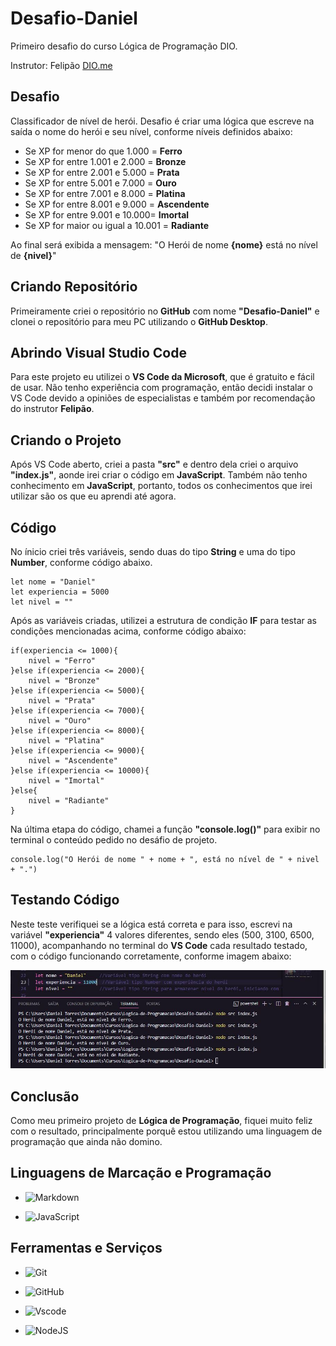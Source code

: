 # Desafio-Daniel

Primeiro desafio do curso Lógica de Programação DIO.

Instrutor: Felipão [DIO.me](https://www.dio.me/)

## Desafio

Classificador de nível de herói.
Desafio é criar uma lógica que escreve na saída o nome do herói e seu nível, conforme níveis definidos abaixo:

- Se XP for menor do que 1.000 = __Ferro__
- Se XP for entre 1.001 e 2.000 = __Bronze__
- Se XP for entre 2.001 e 5.000 = __Prata__
- Se XP for entre 5.001 e 7.000 = __Ouro__
- Se XP for entre 7.001 e 8.000 = __Platina__
- Se XP for entre 8.001 e 9.000 = __Ascendente__
- Se XP for entre 9.001 e 10.000= __Imortal__
- Se XP for maior ou igual a 10.001 = __Radiante__

Ao final será exibida a mensagem:
"O Herói de nome **{nome}** está no nível de **{nivel}**"

## Criando Repositório

Primeiramente criei o repositório no __GitHub__ com nome __"Desafio-Daniel"__ e clonei o repositório para meu PC utilizando o __GitHub Desktop__.

## Abrindo Visual Studio Code

Para este projeto eu utilizei o __VS Code da Microsoft__, que é gratuito e fácil de usar. Não tenho experiência com programação, então decidi instalar o VS Code devido a opiniões de especialistas e também por recomendação do instrutor __Felipão__.

## Criando o Projeto

Após VS Code aberto, criei a pasta __"src"__ e dentro dela criei o arquivo __"index.js"__, aonde irei criar o código em __JavaScript__. Também não tenho conhecimento em __JavaScript__, portanto, todos os conhecimentos que irei utilizar são os que eu aprendi até agora.

## Código

No ínicio criei três variáveis, sendo duas do tipo __String__ e uma do tipo __Number__, conforme código abaixo.

```
let nome = "Daniel"
let experiencia = 5000
let nivel = ""
```

Após as variáveis criadas, utilizei a estrutura de condição __IF__ para testar as condições mencionadas acima, conforme código abaixo:

```
if(experiencia <= 1000){
    nivel = "Ferro"
}else if(experiencia <= 2000){
    nivel = "Bronze"
}else if(experiencia <= 5000){
    nivel = "Prata"
}else if(experiencia <= 7000){
    nivel = "Ouro"
}else if(experiencia <= 8000){
    nivel = "Platina"
}else if(experiencia <= 9000){
    nivel = "Ascendente"
}else if(experiencia <= 10000){
    nivel = "Imortal"
}else{
    nivel = "Radiante"
}
```

Na última etapa do código, chamei a função __"console.log()"__ para exibir no terminal o conteúdo pedido no desáfio de projeto.

```
console.log("O Herói de nome " + nome + ", está no nível de " + nivel + ".")
```

## Testando Código

Neste teste verifiquei se a lógica está correta e para isso, escrevi na variável __"experiencia"__ 4 valores diferentes, sendo eles (500, 3100, 6500, 11000), acompanhando no terminal do __VS Code__ cada resultado testado, com o código funcionando corretamente, conforme imagem abaixo:

<img src="Input/TesteTerminal.JPG">


## Conclusão

Como meu primeiro projeto de __Lógica de Programação__, fiquei muito feliz com o resultado, principalmente porquê estou utilizando uma linguagem de programação que ainda não domino.

## Linguagens de Marcação e Programação

- ![Markdown](https://img.shields.io/badge/Markdown-000?style=for-the-badge&logo=markdown)

- ![JavaScript](https://img.shields.io/badge/JavaScript-F7DF1E?style=for-the-badge&logo=javascript&logoColor=black)

## Ferramentas e Serviços

- ![Git](https://img.shields.io/badge/GIT-E44C30?style=for-the-badge&logo=git&logoColor=white)

- ![GitHub](https://img.shields.io/badge/GitHub-100000?style=for-the-badge&logo=github&logoColor=white)

- ![Vscode](https://img.shields.io/badge/Vscode-007ACC?style=for-the-badge&logo=visual-studio-code&logoColor=white)

- ![NodeJS](https://img.shields.io/badge/node.js-6DA55F?style=for-the-badge&logo=node.js&logoColor=white)